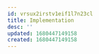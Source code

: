 ```yaml
---
id: vrsux2irstv1eif1l7n23cl
title: Implementation
desc: ''
updated: 1680447149158
created: 1680447149158
---
```


